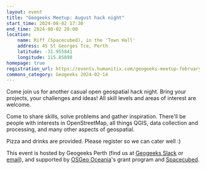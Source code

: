```yaml
---
layout: event
title: "Geogeeks Meetup: August hack night"
start_time: 2024-08-02 17:30
end_time: 2024-08-02 20:00
location:
    name: Riff (Spacecubed), in the 'Town Hall'
    address: 45 St Georges Tce, Perth
    latitude: -31.955841
    longitude: 115.85898
homepage: true
registration_url: https://events.humanitix.com/geogeeks-meetup-february-hack-night
commons_category: Geogeeks 2024-02-14
---
```


Come join us for another casual open geospatial hack night. Bring your projects, your challenges and ideas!
All skill levels and areas of interest are welcome.

Come to share skills, solve problems and gather inspiration.
There'll be people with interests in OpenStreetMap, all things QGIS, data collection and processing,
and many other aspects of geospatial.

Pizza and drinks are provided. Please register so we can cater well :)

This event is hosted by Geogeeks Perth (find us at [Geogeeks Slack](https://join.slack.com/t/geogeeks/shared_invite/zt-13fnotoqb-YkyMTmvwZEB_nDUis_30hw)
or [email](mailto:geogeeks.perth@gmail.com)),
and supported by [OSGeo Oceania](https://osgeo-oceania.org)'s grant program and [Spacecubed](https://spacecubed.com).
